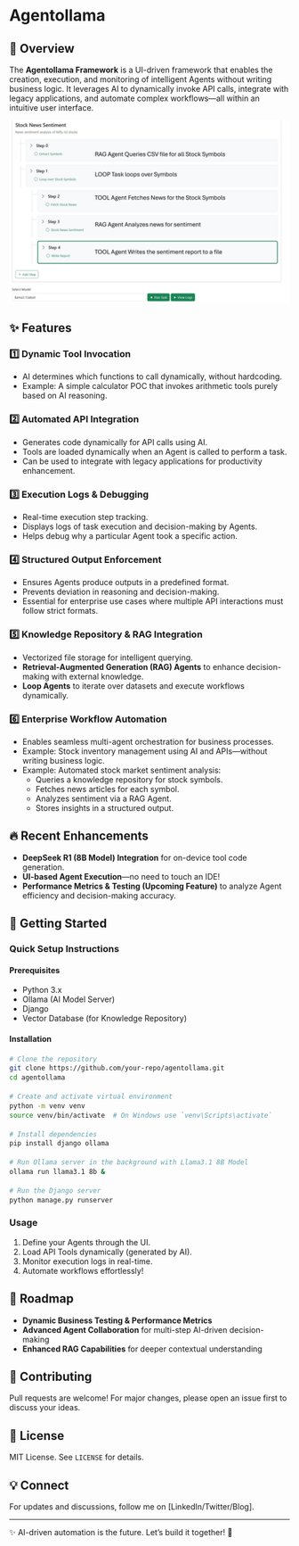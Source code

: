 # Agentollama

## 🚀 Overview
The **Agentollama Framework** is a UI-driven framework that enables the creation, execution, and monitoring of intelligent Agents without writing business logic. It leverages AI to dynamically invoke API calls, integrate with legacy applications, and automate complex workflows—all within an intuitive user interface.

![Agentollama UI](img/6.png)

## ✨ Features

### 1️⃣ **Dynamic Tool Invocation**
- AI determines which functions to call dynamically, without hardcoding.
- Example: A simple calculator POC that invokes arithmetic tools purely based on AI reasoning.

### 2️⃣ **Automated API Integration**
- Generates code dynamically for API calls using AI.
- Tools are loaded dynamically when an Agent is called to perform a task.
- Can be used to integrate with legacy applications for productivity enhancement.

### 3️⃣ **Execution Logs & Debugging**
- Real-time execution step tracking.
- Displays logs of task execution and decision-making by Agents.
- Helps debug why a particular Agent took a specific action.

### 4️⃣ **Structured Output Enforcement**
- Ensures Agents produce outputs in a predefined format.
- Prevents deviation in reasoning and decision-making.
- Essential for enterprise use cases where multiple API interactions must follow strict formats.

### 5️⃣ **Knowledge Repository & RAG Integration**
- Vectorized file storage for intelligent querying.
- **Retrieval-Augmented Generation (RAG) Agents** to enhance decision-making with external knowledge.
- **Loop Agents** to iterate over datasets and execute workflows dynamically.

### 6️⃣ **Enterprise Workflow Automation**
- Enables seamless multi-agent orchestration for business processes.
- Example: Stock inventory management using AI and APIs—without writing business logic.
- Example: Automated stock market sentiment analysis:
  - Queries a knowledge repository for stock symbols.
  - Fetches news articles for each symbol.
  - Analyzes sentiment via a RAG Agent.
  - Stores insights in a structured output.

## 🔥 Recent Enhancements
- **DeepSeek R1 (8B Model) Integration** for on-device tool code generation.
- **UI-based Agent Execution**—no need to touch an IDE!
- **Performance Metrics & Testing (Upcoming Feature)** to analyze Agent efficiency and decision-making accuracy.

## 📌 Getting Started
### Quick Setup Instructions
#### Prerequisites
- Python 3.x
- Ollama (AI Model Server)
- Django
- Vector Database (for Knowledge Repository)

#### Installation
```sh
# Clone the repository
git clone https://github.com/your-repo/agentollama.git
cd agentollama

# Create and activate virtual environment
python -m venv venv
source venv/bin/activate  # On Windows use `venv\Scripts\activate`

# Install dependencies
pip install django ollama

# Run Ollama server in the background with Llama3.1 8B Model
ollama run llama3.1 8b &

# Run the Django server
python manage.py runserver
```

### Usage
1. Define your Agents through the UI.
2. Load API Tools dynamically (generated by AI).
3. Monitor execution logs in real-time.
4. Automate workflows effortlessly!

## 🎯 Roadmap
- **Dynamic Business Testing & Performance Metrics**
- **Advanced Agent Collaboration** for multi-step AI-driven decision-making
- **Enhanced RAG Capabilities** for deeper contextual understanding

## 🤝 Contributing
Pull requests are welcome! For major changes, please open an issue first to discuss your ideas.

## 📜 License
MIT License. See `LICENSE` for details.

## 💡 Connect
For updates and discussions, follow me on [LinkedIn/Twitter/Blog].

---

✨ AI-driven automation is the future. Let’s build it together! 🚀

